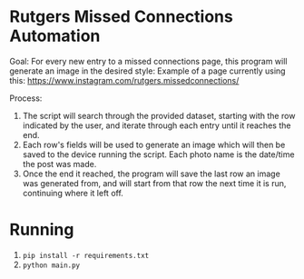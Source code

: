 # Rutgers Missed Connections Automation

Goal:
For every new entry to a missed connections page, this program will generate an image in the desired style: 
Example of a page currently using this: https://www.instagram.com/rutgers.missedconnections/

Process:
1. The script will search through the provided dataset, starting with the row indicated by the user, and  iterate through each entry until it reaches the end.
2. Each row's fields will be used to generate an image which will then be saved to the device running the script. Each photo name is the date/time the post was made.
3. Once the end it reached, the program will save the last row an image was generated from, and will start from that row the next time it is run, continuing where it left off.

# Running
1. `pip install -r requirements.txt`
2. `python main.py`
